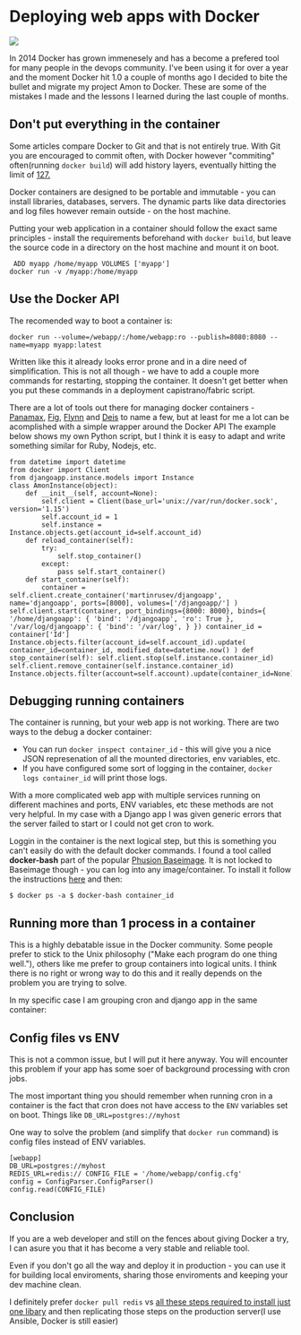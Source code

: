 # Deploying web apps with Docker


![](https://static.amon.cx/images/blog/deploying-web-apps-docker/cover.jpg)

In 2014 Docker has grown immenesely and has a become a prefered tool for many
people in the devops community. I've been using it for over a year and the
moment Docker hit 1.0 a couple of months ago I decided to bite the bullet and
migrate my project Amon to Docker. These are some of the mistakes I made and
the lessons I learned during the last couple of months.

## Don't put everything in the container

Some articles compare Docker to Git and that is not entirely true. With Git
you are encouraged to commit often, with Docker however "commiting"
often(running `docker build`) will add history layers, eventually hitting the
limit of [127.](https://github.com/docker/docker/issues/1171)

Docker containers are designed to be portable and immutable - you can install
libraries, databases, servers. The dynamic parts like data directories and log
files however remain outside - on the host machine.

Putting your web application in a container should follow the exact same
principles - install the requirements beforehand with `docker build`, but
leave the source code in a directory on the host machine and mount it on boot.

    
    
     ADD myapp /home/myapp VOLUMES ['myapp']
    docker run -v /myapp:/home/myapp
    

## Use the Docker API

The recomended way to boot a container is:

    
    
    docker run --volume=/webapp/:/home/webapp:ro --publish=8080:8080 --name=myapp myapp:latest
    

Written like this it already looks error prone and in a dire need of
simplification. This is not all though - we have to add a couple more commands
for restarting, stopping the container. It doesn't get better when you put
these commands in a deployment capistrano/fabric script.

There are a lot of tools out there for managing docker containers -
[Panamax](http://panamax.io/), [Fig](https://github.com/docker/fig),
[Flynn](https://flynn.io/) and [Deis](http://deis.io/) to name a few, but at
least for me a lot can be acomplished with a simple wrapper around the Docker
API The example below shows my own Python script, but I think it is easy to
adapt and write something similar for Ruby, Nodejs, etc.

    
    
    from datetime import datetime
    from docker import Client
    from djangoapp.instance.models import Instance 
    class AmonInstance(object): 
        def __init__(self, account=None): 
            self.client = Client(base_url='unix://var/run/docker.sock', version='1.15') 
            self.account_id = 1 
            self.instance = Instance.objects.get(account_id=self.account_id) 
        def reload_container(self): 
            try: 
                self.stop_container() 
            except: 
                pass self.start_container() 
        def start_container(self): 
            container = self.client.create_container('martinrusev/djangoapp', name='djangoapp', ports=[8000], volumes=['/djangoapp/'] ) self.client.start(container, port_bindings={8000: 8000}, binds={ '/home/djangoapp': { 'bind': '/djangoapp', 'ro': True }, '/var/log/djangoapp': { 'bind': '/var/log', } }) container_id = container['Id'] Instance.objects.filter(account_id=self.account_id).update( container_id=container_id, modified_date=datetime.now() ) def stop_container(self): self.client.stop(self.instance.container_id) self.client.remove_container(self.instance.container_id) Instance.objects.filter(account=self.account).update(container_id=None)
    

## Debugging running containers

The container is running, but your web app is not working. There are two ways
to the debug a docker container:

  * You can run `docker inspect container_id` \- this will give you a nice JSON represenation of all the mounted directories, env variables, etc.
  * If you have configured some sort of logging in the container, `docker logs container_id` will print those logs.

With a more complicated web app with multiple services running on different
machines and ports, ENV variables, etc these methods are not very helpful. In
my case with a Django app I was given generic errors that the server failed to
start or I could not get cron to work.

Loggin in the container is the next logical step, but this is something you
can't easily do with the default docker commands. I found a tool called
**docker-bash** part of the popular [Phusion
Baseimage](https://github.com/phusion/baseimage-docker). It is not locked to
Baseimage though - you can log into any image/container. To install it follow
the instructions [here](https://github.com/phusion/baseimage-docker#docker_bash) and then:

    
    
    
    $ docker ps -a $ docker-bash container_id
    

## Running more than 1 process in a container

This is a highly debatable issue in the Docker community. Some people prefer
to stick to the Unix philosophy ("Make each program do one thing well."),
others like me prefer to group containers into logical units. I think there is
no right or wrong way to do this and it really depends on the problem you are
trying to solve.

In my specific case I am grouping cron and django app in the same container:

## Config files vs ENV

This is not a common issue, but I will put it here anyway. You will encounter
this problem if your app has some soer of background processing with cron
jobs.

The most important thing you should remember when running cron in a container
is the fact that cron does not have access to the `ENV` variables set on boot.
Things like `DB_URL=postgres://myhost`

One way to solve the problem (and simplify that `docker run` command) is
config files instead of ENV variables.

    
    
    [webapp]
    DB_URL=postgres://myhost
    REDIS_URL=redis:// CONFIG_FILE = '/home/webapp/config.cfg'
    config = ConfigParser.ConfigParser()
    config.read(CONFIG_FILE)
    

## Conclusion

If you are a web developer and still on the fences about giving Docker a try,
I can asure you that it has become a very stable and reliable tool.

Even if you don't go all the way and deploy it in production - you can use it
for building local enviroments, sharing those enviroments and keeping your dev
machine clean.

I definitely prefer `docker pull redis` vs [all these steps required to
install just one libary](https://www.digitalocean.com/community/tutorials/how-to-install-and-use-redis) and then replicating those steps on the production
server(I use Ansible, Docker is still easier)
